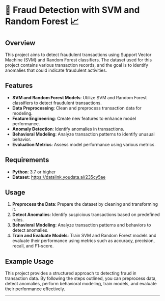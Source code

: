 # 🚀 Fraud Detection with SVM and Random Forest 📈

## Overview

This project aims to detect fraudulent transactions using Support Vector Machine (SVM) and Random Forest classifiers. The dataset used for this project contains various transaction records, and the goal is to identify anomalies that could indicate fraudulent activities.

## Features

- **SVM and Random Forest Models**: Utilize SVM and Random Forest classifiers to detect fraudulent transactions.
- **Data Preprocessing**: Clean and preprocess transaction data for modeling.
- **Feature Engineering**: Create new features to enhance model performance.
- **Anomaly Detection**: Identify anomalies in transactions.
- **Behavioral Modeling**: Analyze transaction patterns to identify unusual behavior.
- **Evaluation Metrics**: Assess model performance using various metrics.

## Requirements

- **Python**: 3.7 or higher
- **Dataset**: https://datalink.youdata.ai/235cy5ae

## Usage

1. **Preprocess the Data**: Prepare the dataset by cleaning and transforming it.
2. **Detect Anomalies**: Identify suspicious transactions based on predefined rules.
3. **Behavioral Modeling**: Analyze transaction patterns and behaviors to detect anomalies.
4. **Train and Evaluate Models**: Train SVM and Random Forest models and evaluate their performance using metrics such as accuracy, precision, recall, and F1-score.

## Example Usage

This project provides a structured approach to detecting fraud in transaction data. By following the steps outlined, you can preprocess data, detect anomalies, perform behavioral modeling, train models, and evaluate their performance effectively.

---
